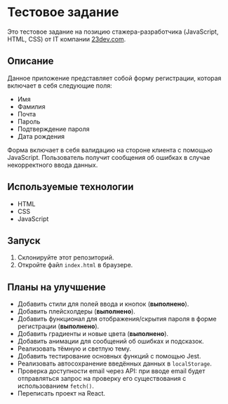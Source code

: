 # Тестовое задание

Это тестовое задание на позицию стажера-разработчика (JavaScript, HTML, CSS) от IT компании [23dev.com](http://23dev.com).

## Описание

Данное приложение представляет собой форму регистрации, которая включает в себя следующие поля:

- Имя
- Фамилия
- Почта
- Пароль
- Подтверждение пароля
- Дата рождения

Форма включает в себя валидацию на стороне клиента с помощью JavaScript. Пользователь получит сообщения об ошибках в случае некорректного ввода данных.

## Используемые технологии

- HTML
- CSS
- JavaScript

## Запуск

1. Склонируйте этот репозиторий.
2. Откройте файл `index.html` в браузере.

## Планы на улучшение

- Добавить стили для полей ввода и кнопок (**выполнено**).
- Добавить плейсхолдеры (**выполнено**).
- Добавить функционал для отображения/скрытия пароля в форме регистрации (**выполнено**).
- Добавить градиенты и новые цвета (**выполнено**).
- Добавить анимации для сообщений об ошибках и подсказок.
- Реализовать тёмную и светлую тему.
- Добавить тестирование основных функций с помощью Jest.
- Реализовать автосохранение введённых данных в `localStorage`.
- Проверка доступности email через API: при вводе email будет отправляться запрос на проверку его существования с использованием `fetch()`.
- Переписать проект на React.
